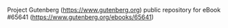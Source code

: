 Project Gutenberg (https://www.gutenberg.org) public repository for
eBook #65641 (https://www.gutenberg.org/ebooks/65641)
